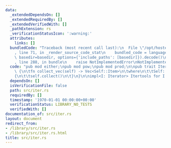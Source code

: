 ```yaml
---
data:
  _extendedDependsOn: []
  _extendedRequiredBy: []
  _extendedVerifiedWith: []
  _pathExtension: rs
  _verificationStatusIcon: ':warning:'
  attributes:
    links: []
  bundledCode: "Traceback (most recent call last):\n  File \"/opt/hostedtoolcache/Python/3.9.1/x64/lib/python3.9/site-packages/onlinejudge_verify/documentation/build.py\"\
    , line 71, in _render_source_code_stat\n    bundled_code = language.bundle(stat.path,\
    \ basedir=basedir, options={'include_paths': [basedir]}).decode()\n  File \"/opt/hostedtoolcache/Python/3.9.1/x64/lib/python3.9/site-packages/onlinejudge_verify/languages/rust.py\"\
    , line 288, in bundle\n    raise NotImplementedError\nNotImplementedError\n"
  code: "pub mod either;\npub mod pow;\npub mod prod;\n\npub trait Itertools: Iterator\
    \ {\n\tfn collect_vec(self) -> Vec<Self::Item>\n\twhere\n\t\tSelf: Sized,\n\t\
    {\n\t\tself.collect()\n\t}\n}\n\nimpl<I: Iterator> Itertools for I {}\n"
  dependsOn: []
  isVerificationFile: false
  path: src/iter.rs
  requiredBy: []
  timestamp: '1970-01-01 00:00:00+00:00'
  verificationStatus: LIBRARY_NO_TESTS
  verifiedWith: []
documentation_of: src/iter.rs
layout: document
redirect_from:
- /library/src/iter.rs
- /library/src/iter.rs.html
title: src/iter.rs
---
```

